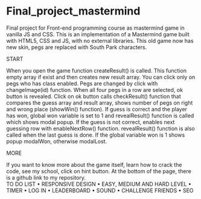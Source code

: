 # Final_project_mastermind
Final project for Front-end programming course as mastermind game in vanilla JS and CSS.
This is an implementation of a Mastermind game built with HTML5, CSS and JS, with no external libraries. This old game now has new skin, pegs are replaced with South Park characters. 

START

When you open the game function createResult() is called. This function empty array if exist and then creates new result array. You can click only on pegs who has class enabled. Pegs are changed by click with changeImage(id) function. When all four pegs in a row are selected, ok button is revealed. Click on ok button calls checkResult() function that compares the guess array and result array, shows number of pegs on right and wrong place (showWin() function). If guess is correct and the player has won, global won variable  is set to 1 and revealResult() function is called which shows modal popup.  If the guess is not correct, enables next guessing row with enableNextRow() function. revealResult() function is also called when the last guess is done. If the global variable won is 1 shows popup modalWon, otherwise modalLost. 

MORE 

If you want to know more about the game itself, learn how to crack the code, see my school, click on hint button. At the bottom of the page, there is a github link to my repository.  
TO DO LIST
    • RESPONSIVE DESIGN
    • EASY, MEDIUM AND HARD LEVEL
    • TIMER
    • LOG IN
    • LEADERBOARD
    • SOUND
    • CHALLENGE FRIENDS
    • SEO
